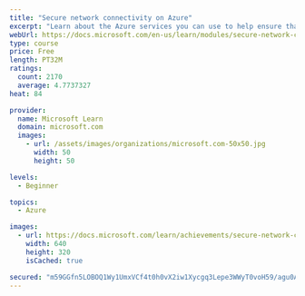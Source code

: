 ```yaml
---
title: "Secure network connectivity on Azure"
excerpt: "Learn about the Azure services you can use to help ensure that your network is safe, secure, and trusted."
webUrl: https://docs.microsoft.com/en-us/learn/modules/secure-network-connectivity-azure/
type: course
price: Free
length: PT32M
ratings:
  count: 2170
  average: 4.7737327
heat: 84

provider:
  name: Microsoft Learn
  domain: microsoft.com
  images:
    - url: /assets/images/organizations/microsoft.com-50x50.jpg
      width: 50
      height: 50

levels:
  - Beginner

topics:
  - Azure

images:
  - url: https://docs.microsoft.com/learn/achievements/secure-network-connectivity-social.png
    width: 640
    height: 320
    isCached: true

secured: "m59GGfn5LOBOQ1Wy1UmxVCf4t0h0vX2iw1Xycgq3Lepe3WWyT0voH59/agu0A/tFowc1m/dv2kOlyAf5JEwDsR/SO8X9C3gfC9p+ijFhNUzRG2JSRgMDuPhoFI0bYZ1T5CMjljGoiR+grdWnm+uDW9QQ/YTivinHEmiibAYpr4+/Pp4AhPyhS24fNiUrE9yUdX1tnW2j04Z8OpPgleUwoqMbyyG5y16zzPUwZMHrcfGTjZ+BMxldRkZHmXB8XltKJsfesMuRuNaYcdoNDg39Oo4dNGHQNtLTEms60XZJmDlbYvIHDfqVP8SHW2k1cTNCb9HM54GPnqd/RZljK5RgSU/LSY0VXrubiTegPrY3bJlmDN5n/uvHEUICWf7sSfAs9nWowUvmDgBzpXYQfYv8Saqk+hxCxNBmYA0+oE5li3E=;RNGFAsIMzcEMQ1w0CNGh1w=="
---
```


